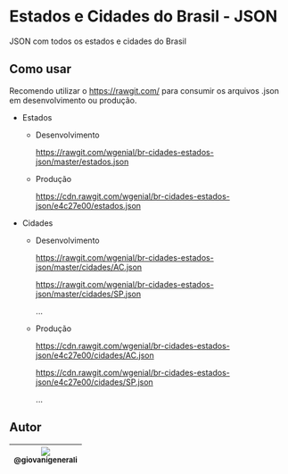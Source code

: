 # Estados e Cidades do Brasil - JSON

JSON com todos os estados e cidades do Brasil


## Como usar

  Recomendo utilizar o https://rawgit.com/ para consumir os arquivos .json em desenvolvimento ou produção.


- Estados

	- Desenvolvimento

		https://rawgit.com/wgenial/br-cidades-estados-json/master/estados.json


	- Produção

		https://cdn.rawgit.com/wgenial/br-cidades-estados-json/e4c27e00/estados.json


- Cidades

	- Desenvolvimento
	
		https://rawgit.com/wgenial/br-cidades-estados-json/master/cidades/AC.json

		https://rawgit.com/wgenial/br-cidades-estados-json/master/cidades/SP.json

		...

	- Produção

		https://cdn.rawgit.com/wgenial/br-cidades-estados-json/e4c27e00/cidades/AC.json

		https://cdn.rawgit.com/wgenial/br-cidades-estados-json/e4c27e00/cidades/SP.json
	
		...


## Autor
| [<img src="https://avatars0.githubusercontent.com/u/41435?v=4&s=120"><br><sub>@giovanigenerali</sub>](https://github.com/giovanigenerali) |
| :---: |
